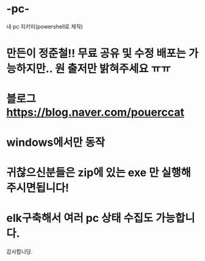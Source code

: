 # -pc-
내 pc 지키미(powershell로 제작)
# 만든이 정준철!! 무료 공유 및 수정 배포는 가능하지만.. 원 출저만 밝혀주세요 ㅠㅠ
# 블로그 https://blog.naver.com/pouerccat
# windows에서만 동작
# 귀찮으신분들은 zip에 있는 exe 만 실행해주시면됩니다!
# elk구축해서 여러 pc 상태 수집도 가능합니다.
감사합니당.
